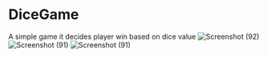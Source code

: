 # DiceGame
A simple game it decides player win based on dice value
![Screenshot (92)](https://user-images.githubusercontent.com/89605949/227870499-1e47d775-5047-4a3f-8b92-35eaa7fc6686.png)
![Screenshot (91)](https://user-images.githubusercontent.com/89605949/227870967-82dfdbaa-91c5-4366-b288-60fe889ecfd6.png)
![Screenshot (91)](https://user-images.githubusercontent.com/89605949/227871021-31247972-4925-4cb1-bdd5-5c85413419d5.png)
